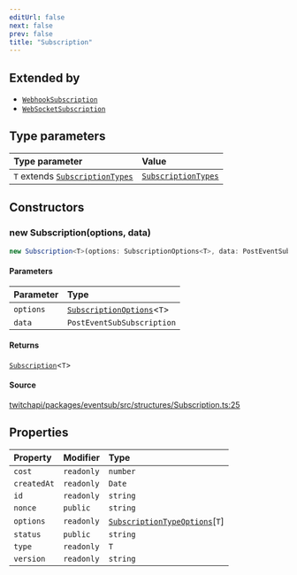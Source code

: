 ```yaml
---
editUrl: false
next: false
prev: false
title: "Subscription"
---
```


## Extended by

- [`WebhookSubscription`](/api/eventsub/classes/webhooksubscription/)
- [`WebSocketSubscription`](/api/eventsub/classes/websocketsubscription/)

## Type parameters

| Type parameter | Value |
| :------ | :------ |
| `T` extends [`SubscriptionTypes`](/api/eventsub/enumerations/subscriptiontypes/) | [`SubscriptionTypes`](/api/eventsub/enumerations/subscriptiontypes/) |

## Constructors

### new Subscription(options, data)

```ts
new Subscription<T>(options: SubscriptionOptions<T>, data: PostEventSubSubscription): Subscription<T>
```

#### Parameters

| Parameter | Type |
| :------ | :------ |
| `options` | [`SubscriptionOptions`](/api/eventsub/type-aliases/subscriptionoptions/)\<`T`\> |
| `data` | `PostEventSubSubscription` |

#### Returns

[`Subscription`](/api/eventsub/classes/subscription/)\<`T`\>

#### Source

[twitchapi/packages/eventsub/src/structures/Subscription.ts:25](https://github.com/pablornc/twitchapi//blob/f8a75ccd701e54db4c91e2b0128974da23f25d14/packages/eventsub/src/structures/Subscription.ts#L25)

## Properties

| Property | Modifier | Type |
| :------ | :------ | :------ |
| `cost` | `readonly` | `number` |
| `createdAt` | `readonly` | `Date` |
| `id` | `readonly` | `string` |
| `nonce` | `public` | `string` |
| `options` | `readonly` | [`SubscriptionTypeOptions`](/api/eventsub/interfaces/subscriptiontypeoptions/)\[`T`\] |
| `status` | `public` | `string` |
| `type` | `readonly` | `T` |
| `version` | `readonly` | `string` |
